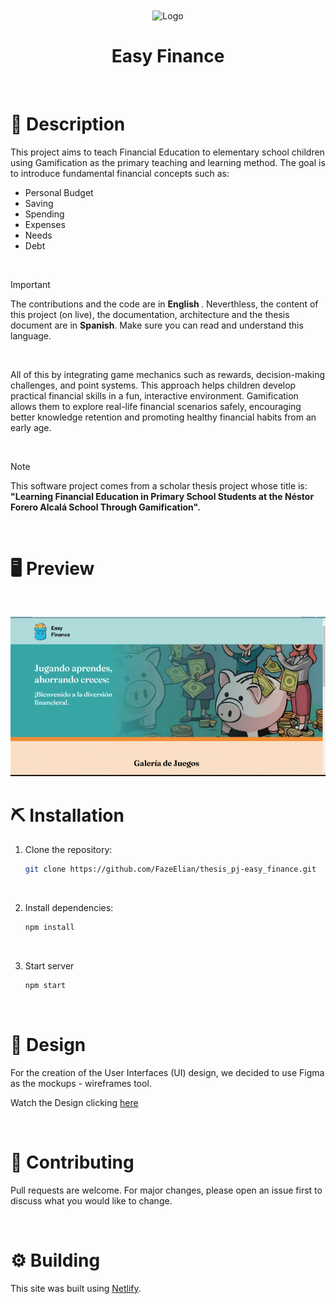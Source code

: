 <div align="center">
  <img align="center" width="25%" src="https://easyfinance-app.netlify.app/static/media/Logo%20(v.02).da83ea2bb22187c7065d.webp" alt="Logo" />
</div>

<h1 align="center">Easy Finance</h1>
<br>


# 📄 Description
This project aims to teach Financial Education to elementary school children using Gamification as the primary teaching and learning method. The goal is to introduce fundamental financial concepts such as:

- Personal Budget
- Saving
- Spending
- Expenses
- Needs
- Debt

<br>

> [!IMPORTANT]  
> The contributions and the code are in <b>English </b>. Neverthless, the content of this project (on live), the documentation, architecture and the thesis document are in <b>Spanish</b>. Make sure you can read and understand this language.

<br>

All of this by integrating game mechanics such as rewards, decision-making challenges, and point systems. This approach helps children develop practical financial skills in a fun, interactive environment. 
Gamification allows them to explore real-life financial scenarios safely, encouraging better knowledge retention and promoting healthy financial habits from an early age.

<br>

> [!NOTE]
> This software project comes from a scholar thesis project whose title is: <br> <b>"Learning Financial Education in Primary School Students at the Néstor Forero Alcalá School Through Gamification". </b>

<br>

# 🖥 Preview
<br>

![Descripción del GIF](public/videos/Preview_v.02.gif)
<br>

# ⛏ Installation
1. Clone the repository:
   ```bash
   git clone https://github.com/FazeElian/thesis_pj-easy_finance.git
   ```

<br>

2. Install dependencies:
   ```bash
   npm install
   ```

<br>

3. Start server
   ```bash
   npm start
   ```

<br>
   
# 🎨 Design
For the creation of the User Interfaces (UI) design, we decided to use Figma as the mockups - wireframes tool.
<br>
  
Watch the Design clicking [here](https://www.figma.com/design/CTXPtMhAAElkN8S6jGoe0n/Easy-Finance-mockup?node-id=0-1&t=vnCpLLRO4vL0MxiD-1)

<br>

# 🚀 Contributing

Pull requests are welcome. For major changes, please open an issue first
to discuss what you would like to change.

<br>

# ⚙ Building
This site was built using [Netlify](https://www.netlify.com/).
